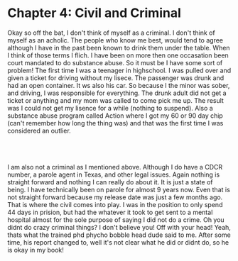 # Chapter 4: Civil and Criminal

Okay so off the bat, I don't think of myself as a criminal. I don't think of myself as an acholic. The people who know me best, would tend to agree although I have in the past been known to drink them under the table. When I think of those terms I flich. I have been on more then one occasation been court mandated to do substance abuse. So it must be I have some sort of problem! The first time I was a teenager in highschool. I was pulled over and given a ticket for driving without my lisece. The passenger was drunk and had an open container. It ws also his car. So because I the minor was sober, and driving, I was responsible for everything. The drunk adult did not get a ticket or anything and my mom was called to come pick me up. The result was I could not get my lisence for a while (nothing to suspend). Also a substance abuse program called Action where I got my 60 or 90 day chip (can't remember how long the thing was) and that was the first time I was considered an outlier. <br><br><br><br>

I am also not a criminal as I mentioned above. Although I do have a CDCR number, a parole agent in Texas, and other legal issues. Again nothing is straight forward and nothing I can really do about it. It is just a state of being. I have technically been on parole for almost 9 years now. Even that is not straight forward because my release date was just a few months ago. That is where the civil comes into play. I was in the position to only spend 44 days in prision, but had the whatever it took to get sent to a mental hospital almost for the sole purpose of saying I did not do a crime. Oh you didnt do crazy criminal things? I don't believe you! Off with your head! Yeah, thats what the trained phd phycho bobble head dude said to me. After some time, his report changed to, well it's not clear what he did or didnt do, so he is okay in my book!